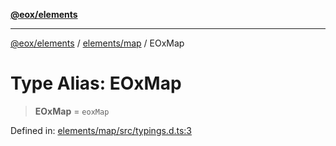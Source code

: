 [**@eox/elements**](../../../README.md)

***

[@eox/elements](../../../modules.md) / [elements/map](../README.md) / EOxMap

# Type Alias: EOxMap

> **EOxMap** = `eoxMap`

Defined in: [elements/map/src/typings.d.ts:3](https://github.com/EOX-A/EOxElements/blob/c2bb4e92aa096bddddf8a8e6a886c6b8a56a516c/elements/map/src/typings.d.ts#L3)
